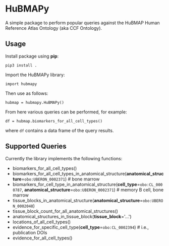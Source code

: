 # HuBMAPy

A simple package to perform popular queries against the HuBMAP Human Reference Atlas Ontology (aka CCF Ontology).

## Usage

Install package using **pip**:

`pip3 install .`

Import the HuBMAPy library:

`import hubmapy`

Then use as follows:

`hubmap = hubmapy.HuBMAPy()`

From here various queries can be performed, for example:

`df = hubmap.biomarkers_for_all_cell_types()`

where `df` contains a data frame of the query results.

## Supported Queries

Currently the library implements the following functions:

* biomarkers_for_all_cell_types()
* biomarkers_for_all_cell_types_in_anatomical_structure(**anatomical_structure**=`obo:UBERON_0002371`)  # bone marrow
* biomarkers_for_cell_type_in_anatomical_structure(**cell_type**=`obo:CL_0000787`, **anatomical_structure**=`obo:UBERON_0002371`)  # memory B cell, bone marrow
* tissue_blocks_in_anatomical_structure(**anatomical_structure**=`obo:UBERON_0002048`)
* tissue_block_count_for_all_anatomical_structures()
* anatomical_structures_in_tissue_block(**tissue_block**='...')
* locations_of_all_cell_types()
* evidence_for_specific_cell_type(**cell_type**=`obo:CL_0002394`)  # i.e., publication DOIs
* evidence_for_all_cell_types()